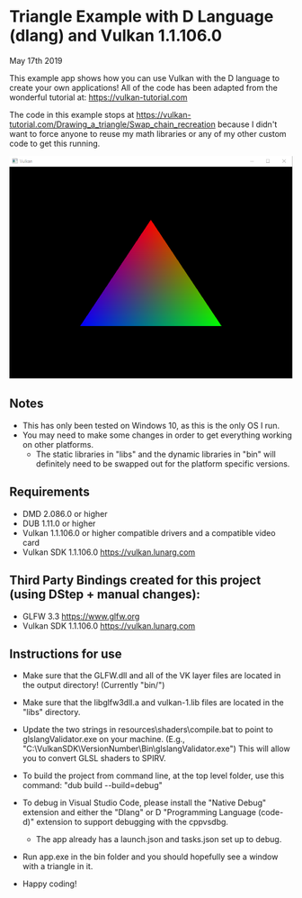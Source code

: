 # Triangle Example with D Language (dlang) and Vulkan 1.1.106.0
May 17th 2019

This example app shows how you can use Vulkan with the D language to create your own applications!
All of the code has been adapted from the wonderful tutorial at: https://vulkan-tutorial.com

The code in this example stops at https://vulkan-tutorial.com/Drawing_a_triangle/Swap_chain_recreation because I didn't want to force anyone to reuse my math libraries or any of my other custom code to get this running.

![Example Image](/example.png)

## Notes
* This has only been tested on Windows 10, as this is the only OS I run. 
* You may need to make some changes in order to get everything working on other platforms. 
    * The static libraries in "libs" and the dynamic libraries in "bin" will definitely need to be swapped out for the platform specific versions.

## Requirements
* DMD 2.086.0 or higher
* DUB 1.11.0 or higher
* Vulkan 1.1.106.0 or higher compatible drivers and a compatible video card
* Vulkan SDK 1.1.106.0 https://vulkan.lunarg.com

## Third Party Bindings created for this project (using DStep + manual changes):
* GLFW 3.3 https://www.glfw.org
* Vulkan SDK 1.1.106.0 https://vulkan.lunarg.com

## Instructions for use
* Make sure that the GLFW.dll and all of the VK layer files are located in the output directory! (Currently "bin/")
* Make sure that the libglfw3dll.a and vulkan-1.lib files are located in the "libs" directory.
* Update the two strings in resources\shaders\compile.bat to point to glslangValidator.exe on your machine. (E.g., "C:\VulkanSDK\VersionNumber\Bin\glslangValidator.exe") This will allow you to convert GLSL shaders to SPIRV.

* To build the project from command line, at the top level folder, use this command: "dub build --build=debug"
* To debug in Visual Studio Code, please install the "Native Debug" extension and either the "Dlang" or D "Programming Language (code-d)" extension to support debugging with the cppvsdbg.
    * The app already has a launch.json and tasks.json set up to debug.
* Run app.exe in the bin folder and you should hopefully see a window with a triangle in it.
* Happy coding!
